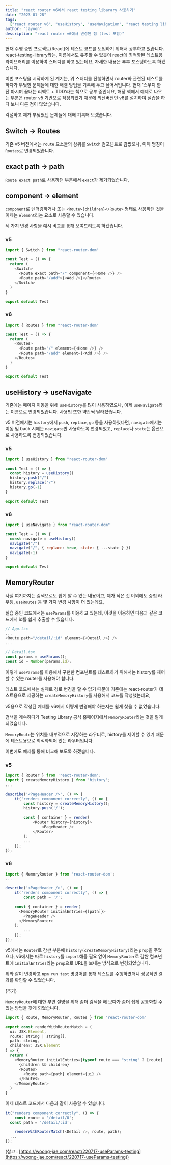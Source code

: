 ```yaml
---
title: "react router v6에서 react testing libarary 사용하기"
date: "2023-01-28"
tags:
  ["react router v6", "useHistory", "useNavigation", "react testing library"]
author: "jayoon"
description: "react router v6에서 변경된 점 (test 포함)"
---
```


현재 수행 중인 프로젝트(React)에 테스트 코드를 도입하기 위해서 공부하고 있습니다. react-testing-library라는, 이름에서도 유추할 수 있듯이 react에 최적화된 테스트용 라이브러리를 이용하여 스터디를 하고 있는데요, 자세한 내용은 추후 포스팅하도록 하겠습니다.

이번 포스팅을 시작하게 된 계기는, 위 스터디를 진행하면서 router와 관련된 테스트를 하다가 부딪힌 문제들에 대한 해결 방법을 기록해 두고 싶어서입니다. 현재 ‘스무디 한 잔 마시며 끝내는 리액트 + TDD’라는 책으로 공부 중인데요, 해당 책에서 예제로 나오는 부분은 router v5 기반으로 작성되었기 때문에 최신버전인 v6를 설치하여 실습을 하다 보니 다른 점이 많았습니다.

각설하고 제가 부딪혔던 문제들에 대해 기록해 보겠습니다.

## Switch → Routes

기존 v5 버전에서는 `route` 요소들의 상위를 `Switch` 컴포넌트로 감쌌으나, 이제 명칭이 `Routes`로 변경되었습니다.

## exact path → path

`Route exact path`로 사용하던 부분에서 `exact`가 제거되었습니다.

## component → element

`component`로 렌더링하거나 또는 `<Route>{children}</Route>` 형태로 사용하던 것을 이제는 `element`라는 요소로 사용할 수 있습니다.

세 가지 변경 사항을 예시 비교를 통해 보여드리도록 하겠습니다.

### v5

```javascript
import { Switch } from "react-router-dom"

const Test = () => {
  return (
    <Switch>
      <Route exact path="/" component={<Home />} />
      <Route path="/add">{<Add />}</Route>
    </Switch>
  )
}

export default Test
```

### v6

```javascript
import { Routes } from "react-router-dom"

const Test = () => {
  return (
    <Routes>
      <Route path="/" element={<Home />} />
      <Route path="/add" element={<Add />} />
    </Routes>
  )
}

export default Test
```

## useHistory → useNavigate

기존에는 페이지 이동을 위해 `useHistory`를 많이 사용하였으나, 이제 `useNavigate`라는 이름으로 변경되었습니다. 사용법 또한 약간씩 달라졌습니다.

v5 버전에서는 `history`에서 `push`, `replace`, `go` 등을 사용하였다면, `navigate`에서는 이동 및 back 시에는 `navigate`만 사용하도록 변경되었고, `replace`나 `state`는 옵션으로 사용하도록 변경되었습니다.

### v5

```javascript
import { useHistory } from "react-router-dom"

const Test = () => {
  const history = useHistory()
  history.push("/")
  history.replace("/")
  history.go(-1)
}

export default Test
```

### v6

```javascript
import { useNavigate } from "react-router-dom"

const Test = () => {
  const navigate = useHistory()
  navigate("/")
  navigate("/", { replace: true, state: { ...state } })
  navigate(-1)
}

export default Test
```

## MemoryRouter

사실 여기까지는 검색으로도 쉽게 알 수 있는 내용이고, 제가 적은 것 이외에도 중첩 라우팅, `useRoutes` 등 몇 가지 변경 사항이 더 있는데요,

실습 중인 코드에서는 `useParams`를 이용하고 있는데, 이것을 이용하면 다음과 같은 코드에서 id를 쉽게 추출할 수 있습니다.

```javascript
// App.tsx
...
<Route path="/detail/:id" element={<Detail />} />
...

// Detail.tsx
const params = useParams();
const id = Number(params.id);
```

이렇게 `useParams`를 이용해서 구현한 컴포넌트를 테스트하기 위해서는 history를 제어할 수 있는 router를 사용해야 합니다.

테스트 코드에서는 실제로 경로 변경을 할 수 없기 때문에 기존에는 react-router가 테스트용으로 제공하는 `createMemoryHistory`를 사용해서 코드를 작성했는데요,

v5용으로 작성된 예제를 v6에서 어떻게 변경해야 하는지는 쉽게 찾을 수 없었습니다.

검색을 계속하다가 Testing Library 공식 홈페이지에서 `MemoryRouter`라는 것을 알게 되었습니다.

`MemoryRoute`는 위치를 내부적으로 저장하는 라우터로, history를 제어할 수 있기 때문에 테스트용으로 최적화되어 있는 라우터입니다.

이번에도 예제를 통해 비교해 보도록 하겠습니다.

### v5

```javascript
import { Router } from 'react-router-dom';
import { createMemoryHistory } from 'history';
...

describe('<PageHeader />', () => {
	it('renders component correctly', () => {
		const history = createMemoryHistory();
		history.push('/');

		const { container } = render(
			<Router history={history}>
				<PageHeader />
			</Router>
		);
		...
	});
});
```

### v6

```javascript
import { MemoryRouter } from 'react-router-dom';
...

describe('<PageHeader />', () => {
	it('renders component correctly', () => {
		const path = '/';

    const { container } = render(
      <MemoryRouter initialEntries={[path]}>
        <PageHeader />
      </MemoryRouter>
    );
		...
	});
});
```

v5에서는 `Router`로 감싼 부분에 `history(createMemoryHistory)`라는 `prop`을 주었으나, v6에서는 따로 `history`를 `import`해올 필요 없이 `MemoryRouter`로 감싼 컴포넌트에 `initialEntries`라는 `prop`으로 URL을 보내는 방식으로 변경되었습니다.

위와 같이 변경하고 `npm run test` 명령어를 통해 테스트를 수행하였더니 성공적인 결과를 확인할 수 있었습니다.

(추가)

`MemoryRouter`에 대한 부연 설명을 위해 좀더 검색을 해 보다가 좀더 쉽게 공통화할 수 있는 방법을 찾게 되었습니다.

```javascript
import { Route, MemoryRouter, Routes } from "react-router-dom"

export const renderWithRouterMatch = (
  ui: JSX.Element,
  route: string | string[],
  path: string,
  children?: JSX.Element
) => {
  return (
    <MemoryRouter initialEntries={typeof route === "string" ? [route] : route}>
      {children && children}
      <Routes>
        <Route path={path} element={ui} />
      </Routes>
    </MemoryRouter>
  )
}
```

이제 테스트 코드에서 다음과 같이 사용할 수 있습니다.

```javascript
it("renders component correctly", () => {
	const route = '/detail/0';
  const path = '/detail/:id';

	renderWithRouterMatch(<Detail />, route, path);
  ...
});
```

(참고 : [https://woong-jae.com/react/220717-useParams-testing](https://woong-jae.com/react/220717-useParams-testing))
